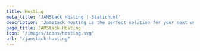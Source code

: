 ```yaml
---
title: Hosting
meta_title: 'JAMStack Hosting | Statichunt'
description: 'Jamstack hosting is the perfect solution for your next web project. Learn about the different hosting options available and find the best one.'
page_title: JAMStack Hosting
icon: "/images/icons/hosting.svg"
url: "/jamstack-hosting"
---
```

